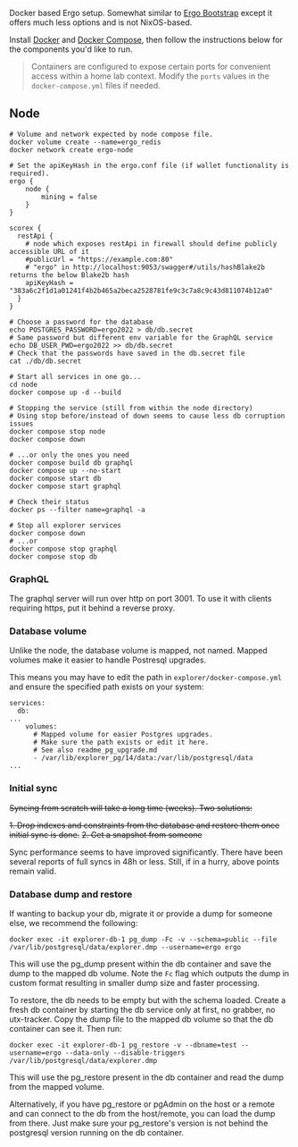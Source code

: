 Docker based Ergo setup. Somewhat similar to [Ergo Bootstrap](https://github.com/ergoplatform/ergo-bootstrap) except it offers much less options and is not NixOS-based.

Install [Docker](https://docs.docker.com/engine/install/) and [Docker Compose](https://docs.docker.com/compose/install/), then follow the instructions below for the components you'd like to run.

> Containers are configured to expose certain ports for convenient access within a home lab context. Modify the `ports` values in the `docker-compose.yml` files if needed.


## Node

```
# Volume and network expected by node compose file.
docker volume create --name=ergo_redis
docker network create ergo-node

# Set the apiKeyHash in the ergo.conf file (if wallet functionality is required).
ergo {
    node {
        mining = false
    }
}

scorex {
  restApi {
    # node which exposes restApi in firewall should define publicly accessible URL of it
    #publicUrl = "https://example.com:80"
    # "ergo" in http://localhost:9053/swagger#/utils/hashBlake2b returns the below Blake2b hash
    apiKeyHash = "383a6c2f1d1a01241f4b2b465a2beca2528781fe9c3c7a8c9c43d811074b12a0"
  }
}

# Choose a password for the database
echo POSTGRES_PASSWORD=ergo2022 > db/db.secret
# Same password but different env variable for the GraphQL service
echo DB_USER_PWD=ergo2022 >> db/db.secret
# Check that the passwords have saved in the db.secret file
cat ./db/db.secret

# Start all services in one go...
cd node
docker compose up -d --build

# Stopping the service (still from within the node directory)
# Using stop before/instead of down seems to cause less db corruption issues
docker compose stop node
docker compose down
```

```
# ...or only the ones you need
docker compose build db graphql
docker compose up --no-start
docker compose start db
docker compose start graphql

# Check their status
docker ps --filter name=graphql -a

# Stop all explorer services
docker compose down
# ...or
docker compose stop graphql
docker compose stop db
```

### GraphQL

The graphql server will run over http on port 3001. To use it with clients requiring https, put it behind a reverse proxy.

### Database volume

Unlike the node, the database volume is mapped, not named. Mapped volumes make it easier to handle  Postresql upgrades.

This means you may have to edit the path in `explorer/docker-compose.yml` and ensure the specified path exists on your system:

```
services:
  db:
...
    volumes:
      # Mapped volume for easier Postgres upgrades.
      # Make sure the path exists or edit it here.
      # See also readme_pg_upgrade.md
      - /var/lib/explorer_pg/14/data:/var/lib/postgresql/data
...
```

### Initial sync

~~Syncing from scratch will take a long time (weeks). Two solutions:~~

~~1. Drop indexes and constraints from the database and restore them once initial sync is done.~~
~~2. Get a snapshot from someone~~

Sync performance seems to have improved significantly. There have been several reports of full syncs in 48h or less. Still, if in a hurry, above points remain valid.

### Database dump and restore
If wanting to backup your db, migrate it or provide a dump for someone else, we recommend the following:
```
docker exec -it explorer-db-1 pg_dump -Fc -v --schema=public --file /var/lib/postgresql/data/explorer.dmp --username=ergo ergo 
```
This will use the pg_dump present within the db container and save the dump to the mapped db volume. Note the `Fc` flag which outputs the dump in custom format resulting in smaller dump size and faster processing.

To restore, the db needs to be empty but with the schema loaded. Create a fresh db container by starting the db service only at first, no grabber, no utx-tracker.
Copy the dump file to the mapped db volume so that the db container can see it. Then run:

```
docker exec -it explorer-db-1 pg_restore -v --dbname=test --username=ergo --data-only --disable-triggers /var/lib/postgresql/data/explorer.dmp
```
This will use the pg_restore present in the db container and read the dump from the mapped volume.

Alternatively, if you have pg_restore or pgAdmin on the host or a remote and can connect to the db from the host/remote, you can load the dump from there. Just make sure your pg_restore's version is not behind the postgresql version running on the db container.
